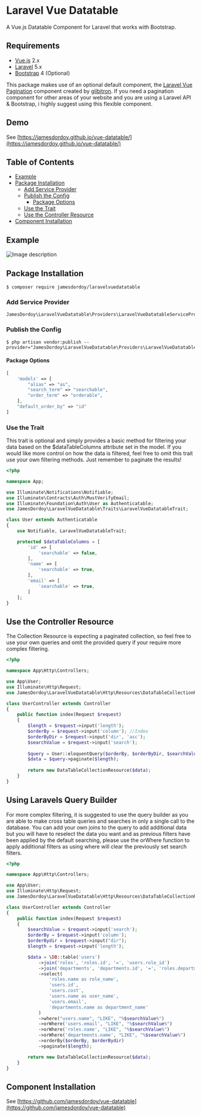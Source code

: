 
# Laravel Vue Datatable
A Vue.js Datatable Component for Laravel that works with Bootstrap.

## Requirements

* [Vue.js](https://vuejs.org/) 2.x
* [Laravel](http://laravel.com/docs/) 5.x
* [Bootstrap](http://getbootstrap.com/) 4 (Optional)

This package makes use of an optional default component, the [Laravel Vue Pagination](https://github.com/gilbitron/laravel-vue-pagination)  component created by [gilbitron](https://github.com/gilbitron). If you need a pagination component for other areas of your website and you are using a Laravel API &amp; Bootstrap, i highly suggest using this flexible component.

## Demo

See [https://jamesdordoy.github.io/vue-datatable/](https://jamesdordoy.github.io/vue-datatable/)

## Table of Contents
- [Example](#example)
- [Package Installation](#package-installation)
	- [Add Service Provider](#add-service-provider)
  	- [Publish the Config](#publish-the-config)
  		- [Package Options](#package-options)
  	- [Use the Trait](#use-the-trait)
	- [Use the Controller Resource](#use-the-controller-resource)
- [Component Installation](#component-installation)

## Example
![Image description](https://www.jamesdordoy.co.uk/images/projects/bootstrap-datatable.png?a=a)

## Package Installation
```
$ composer require jamesdordoy/laravelvuedatatable
```

### Add Service Provider
```
JamesDordoy\LaravelVueDatatable\Providers\LaravelVueDatatableServiceProvider::class,
```

### Publish the Config
```
$ php artisan vendor:publish --provider="JamesDordoy\LaravelVueDatatable\Providers\LaravelVueDatatableServiceProvider"
```

#### Package Options

```php
[
    'models' => [
        "alias" => "as",
        "search_term" => "searchable",
        "order_term" => "orderable",
    ],
    "default_order_by" => "id"
]
```


### Use the Trait
This trait is optional and simply provides a basic method for filtering your data based on the $dataTableColumns attribute set in the model. If you would like more control on how the data is filtered, feel free to omit this trait use your own filtering methods. Just remember to paginate the results!

```php
<?php

namespace App;

use Illuminate\Notifications\Notifiable;
use Illuminate\Contracts\Auth\MustVerifyEmail;
use Illuminate\Foundation\Auth\User as Authenticatable;
use JamesDordoy\LaravelVueDatatable\Traits\LaravelVueDatatableTrait;

class User extends Authenticatable
{
    use Notifiable, LaravelVueDatatableTrait;

    protected $dataTableColumns = [
        'id' => [
            'searchable' => false,
        ],
        'name' => [
            'searchable' => true,
        ],
        'email' => [
            'searchable' => true,
        ]
    ];
}
```

## Use the Controller Resource

The Collection Resource is expecting a paginated collection, so feel free to use your own queries and omit the provided query if your require more complex filtering.

```php
<?php

namespace App\Http\Controllers;

use App\User;
use Illuminate\Http\Request;
use JamesDordoy\LaravelVueDatatable\Http\Resources\DataTableCollectionResource;

class UserController extends Controller
{
    public function index(Request $request)
    {   
        $length = $request->input('length');
        $orderBy = $request->input('column'); //Index
        $orderByDir = $request->input('dir', 'asc');
        $searchValue = $request->input('search');
        
        $query = User::eloquentQuery($orderBy, $orderByDir, $searchValue);
        $data = $query->paginate($length);
        
        return new DataTableCollectionResource($data);
    }
}
```

## Using Laravels Query Builder

For more complex filtering, it is suggested to use the query builder as you are able to make cross table queries and searches in only a single call to the database. You can add your own joins to the query to add additional data but you will have to reselect the data you want and as previous filters have been applied by the default searching, please use the orWhere function to apply additional filters as using where will clear the previously set search filters.

```php
<?php

namespace App\Http\Controllers;

use App\User;
use Illuminate\Http\Request;
use JamesDordoy\LaravelVueDatatable\Http\Resources\DataTableCollectionResource;

class UserController extends Controller
{
    public function index(Request $request)
    {   
        $searchValue = $request->input('search');
        $orderBy = $request->input('column');
        $orderBydir = $request->input("dir");
        $length = $request->input('length');

        $data = \DB::table('users')
            ->join('roles', 'roles.id', '=', 'users.role_id')
            ->join('departments', 'departments.id', '=', 'roles.department_id')
            ->select(
                'roles.name as role_name',
                'users.id',
                'users.cost',
                'users.name as user_name',
                'users.email',
                'departments.name as department_name'
            )
            ->where("users.name", "LIKE", "%$searchValue%")
            ->orWhere('users.email', "LIKE", "%$searchValue%")
            ->orWhere('roles.name', "LIKE", "%$searchValue%")
            ->orWhere('departments.name', "LIKE", "%$searchValue%")
            ->orderBy($orderBy, $orderBydir)
            ->paginate($length);

        return new DataTableCollectionResource($data);
    }
}
```

## Component Installation

See [https://github.com/jamesdordoy/vue-datatable](https://github.com/jamesdordoy/vue-datatable)